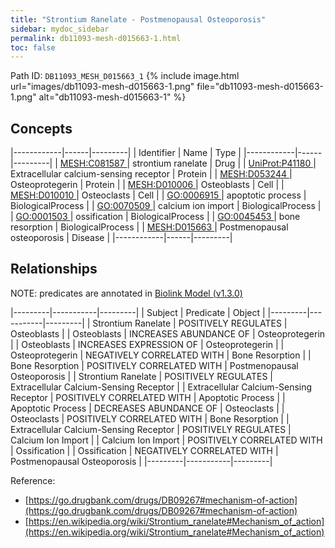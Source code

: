 ```yaml
---
title: "Strontium Ranelate - Postmenopausal Osteoporosis"
sidebar: mydoc_sidebar
permalink: db11093-mesh-d015663-1.html
toc: false 
---
```



Path ID: `DB11093_MESH_D015663_1`
{% include image.html url="images/db11093-mesh-d015663-1.png" file="db11093-mesh-d015663-1.png" alt="db11093-mesh-d015663-1" %}

## Concepts

|------------|------|---------|
| Identifier | Name | Type    |
|------------|------|---------|
| <a href="https://identifiers.org/MESH:C081587">MESH:C081587 </a> | strontium ranelate | Drug |
| <a href="https://identifiers.org/UniProt:P41180">UniProt:P41180 </a> | Extracellular calcium-sensing receptor | Protein |
| <a href="https://identifiers.org/MESH:D053244">MESH:D053244 </a> | Osteoprotegerin | Protein |
| <a href="https://identifiers.org/MESH:D010006">MESH:D010006 </a> | Osteoblasts | Cell |
| <a href="https://identifiers.org/MESH:D010010">MESH:D010010 </a> | Osteoclasts | Cell |
| <a href="https://identifiers.org/GO:0006915">GO:0006915 </a> | apoptotic process | BiologicalProcess |
| <a href="https://identifiers.org/GO:0070509">GO:0070509 </a> | calcium ion import | BiologicalProcess |
| <a href="https://identifiers.org/GO:0001503">GO:0001503 </a> | ossification | BiologicalProcess |
| <a href="https://identifiers.org/GO:0045453">GO:0045453 </a> | bone resorption | BiologicalProcess |
| <a href="https://identifiers.org/MESH:D015663">MESH:D015663 </a> | Postmenopausal osteoporosis | Disease |
|------------|------|---------|

## Relationships


NOTE: predicates are annotated in <a href="https://github.com/biolink/biolink-model/releases/tag/v1.3.0">Biolink Model (v1.3.0)</a>

|---------|-----------|---------|
| Subject | Predicate | Object  |
|---------|-----------|---------|
| Strontium Ranelate | POSITIVELY REGULATES | Osteoblasts |
| Osteoblasts | INCREASES ABUNDANCE OF | Osteoprotegerin |
| Osteoblasts | INCREASES EXPRESSION OF | Osteoprotegerin |
| Osteoprotegerin | NEGATIVELY CORRELATED WITH | Bone Resorption |
| Bone Resorption | POSITIVELY CORRELATED WITH | Postmenopausal Osteoporosis |
| Strontium Ranelate | POSITIVELY REGULATES | Extracellular Calcium-Sensing Receptor |
| Extracellular Calcium-Sensing Receptor | POSITIVELY CORRELATED WITH | Apoptotic Process |
| Apoptotic Process | DECREASES ABUNDANCE OF | Osteoclasts |
| Osteoclasts | POSITIVELY CORRELATED WITH | Bone Resorption |
| Extracellular Calcium-Sensing Receptor | POSITIVELY REGULATES | Calcium Ion Import |
| Calcium Ion Import | POSITIVELY CORRELATED WITH | Ossification |
| Ossification | NEGATIVELY CORRELATED WITH | Postmenopausal Osteoporosis |
|---------|-----------|---------|

Reference: 
  - [https://go.drugbank.com/drugs/DB09267#mechanism-of-action](https://go.drugbank.com/drugs/DB09267#mechanism-of-action)
  - [https://en.wikipedia.org/wiki/Strontium_ranelate#Mechanism_of_action](https://en.wikipedia.org/wiki/Strontium_ranelate#Mechanism_of_action)
